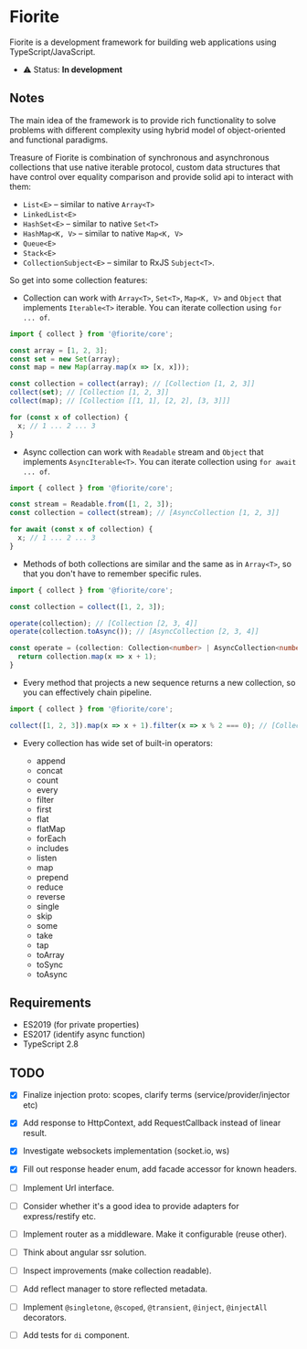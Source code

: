 # Fiorite

Fiorite is a development framework for building web applications using TypeScript/JavaScript.

- ⚠️ Status: **In development**

## Notes

The main idea of the framework is to provide rich functionality to solve problems with different complexity using hybrid model of object-oriented and functional paradigms.

Treasure of Fiorite is combination of synchronous and asynchronous collections that use native iterable protocol, 
custom data structures that have control over equality comparison and provide solid api to interact with them:

- `List<E>` – similar to native `Array<T>`
- `LinkedList<E>`
- `HashSet<E>` – similar to native `Set<T>`
- `HashMap<K, V>` – similar to native `Map<K, V>`
- `Queue<E>`
- `Stack<E>`
- `CollectionSubject<E>` – similar to RxJS `Subject<T>`.

So get into some collection features:

- Collection can work with `Array<T>`, `Set<T>`, `Map<K, V>` and `Object` that implements `Iterable<T>` iterable. 
You can iterate collection using `for ... of`.  

```typescript
import { collect } from '@fiorite/core';

const array = [1, 2, 3];
const set = new Set(array);
const map = new Map(array.map(x => [x, x]));

const collection = collect(array); // [Collection [1, 2, 3]]
collect(set); // [Collection [1, 2, 3]]
collect(map); // [Collection [[1, 1], [2, 2], [3, 3]]]

for (const x of collection) {
  x; // 1 ... 2 ... 3
}
```
 
- Async collection can work with `Readable` stream and `Object` that implements `AsyncIterable<T>`.
You can iterate collection using `for await ... of`.

```typescript
import { collect } from '@fiorite/core';

const stream = Readable.from([1, 2, 3]);
const collection = collect(stream); // [AsyncCollection [1, 2, 3]]

for await (const x of collection) {
  x; // 1 ... 2 ... 3
}
```

- Methods of both collections are similar and the same as in `Array<T>`, so that you don't have to remember specific rules.

```typescript
import { collect } from '@fiorite/core';

const collection = collect([1, 2, 3]);

operate(collection); // [Collection [2, 3, 4]]
operate(collection.toAsync()); // [AsyncCollection [2, 3, 4]]

const operate = (collection: Collection<number> | AsyncCollection<number>) => {
  return collection.map(x => x + 1);
} 
```

- Every method that projects a new sequence returns a new collection, so you can effectively chain pipeline.

```typescript
import { collect } from '@fiorite/core';

collect([1, 2, 3]).map(x => x + 1).filter(x => x % 2 === 0); // [Collection [2, 4]]
```  

- Every collection has wide set of built-in operators:

    - append 
    - concat 
    - count
    - every
    - filter
    - first
    - flat
    - flatMap
    - forEach
    - includes
    - listen
    - map
    - prepend
    - reduce
    - reverse
    - single
    - skip
    - some 
    - take
    - tap
    - toArray
    - toSync
    - toAsync


## Requirements

- ES2019 (for private properties)
- ES2017 (identify async function)
- TypeScript 2.8

## TODO

- [x] Finalize injection proto: scopes, clarify terms (service/provider/injector etc)
- [x] Add response to HttpContext, add RequestCallback instead of linear result.
- [x] Investigate websockets implementation (socket.io, ws)
- [x] Fill out response header enum, add facade accessor for known headers.
- [ ] Implement Url interface.
- [ ] Consider whether it's a good idea to provide adapters for express/restify etc.
- [ ] Implement router as a middleware. Make it configurable (reuse other).
- [ ] Think about angular ssr solution.
- [ ] Inspect improvements (make collection readable).
 
 
- [ ] Add reflect manager to store reflected metadata.
- [ ] Implement `@singletone`, `@scoped`, `@transient`, `@inject`, `@injectAll` decorators.
- [ ] Add tests for `di` component.  
